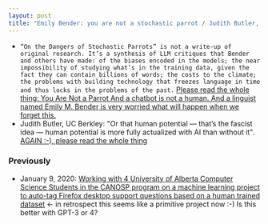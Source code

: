 ```yaml
---
layout: post
title: "Emily Bender: you are not a stochastic parrot / Judith Butler, are we more actualized with AI -> NY Magazine you are not a parrot"
---
```

* `“On the Dangers of Stochastic Parrots” is not a write-up of original research. It’s a synthesis of LLM critiques that Bender and others have made: of the biases encoded in the models; the near impossibility of studying what’s in the training data, given the fact they can contain billions of words; the costs to the climate; the problems with building technology that freezes language in time and thus locks in the problems of the past.` [Please read the whole thing: You Are Not a Parrot And a chatbot is not a human. And a linguist named Emily M. Bender is very worried what will happen when we forget this.](https://nymag.com/intelligencer/article/ai-artificial-intelligence-chatbots-emily-m-bender.html)
* Judith Butler, UC Berkley: "Or that human potential — that’s the fascist idea — human potential is more fully actualized with AI than without it". [AGAIN :-), please read the whole thing](https://nymag.com/intelligencer/article/ai-artificial-intelligence-chatbots-emily-m-bender.html)


### Previously

* January 9, 2020:  [Working with 4 University of Alberta Computer Science Students in the CANOSP program on a machine learning project to auto-tag Firefox desktop support questions based on a human trained dataset](http://rolandtanglao.com/2020/01/19/p1-canosp-firefox-support-question-tagging-project-machine-learning-university-alberta/) <- in retrospect this seems like a primitive project now :-) Is this better with GPT-3 or 4? 